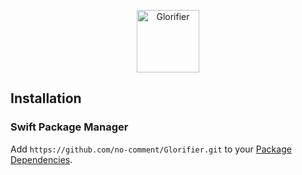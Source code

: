<p align="center">
  <picture height="50">
    <source media="(prefers-color-scheme: dark)" srcset="https://user-images.githubusercontent.com/31541782/203431445-d6ac4836-27b6-4d18-b48a-956483150c51.png">
    <source media="(prefers-color-scheme: light)" srcset="https://user-images.githubusercontent.com/31541782/203431367-9253aa36-4c60-4a7b-a02b-29b15965cd77.png">
    <img alt="Glorifier" height="100" src="https://user-images.githubusercontent.com/31541782/203431367-9253aa36-4c60-4a7b-a02b-29b15965cd77.png">
  </picture>
</p>

## Installation
### Swift Package Manager
Add `https://github.com/no-comment/Glorifier.git` to your [Package Dependencies](https://developer.apple.com/documentation/xcode/adding_package_dependencies_to_your_app).
